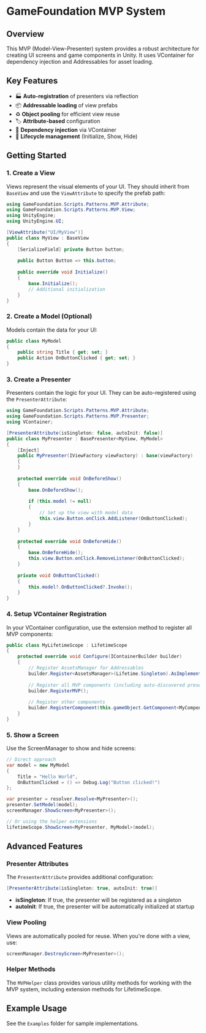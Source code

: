 # GameFoundation MVP System

## Overview
This MVP (Model-View-Presenter) system provides a robust architecture for creating UI screens and game components in Unity. It uses VContainer for dependency injection and Addressables for asset loading.

## Key Features
- 🏭 **Auto-registration** of presenters via reflection
- 📦 **Addressable loading** of view prefabs
- ♻️ **Object pooling** for efficient view reuse
- 🏷️ **Attribute-based** configuration
- 💉 **Dependency injection** via VContainer
- 🔄 **Lifecycle management** (Initialize, Show, Hide)

## Getting Started

### 1. Create a View
Views represent the visual elements of your UI. They should inherit from `BaseView` and use the `ViewAttribute` to specify the prefab path:

```csharp
using GameFoundation.Scripts.Patterns.MVP.Attribute;
using GameFoundation.Scripts.Patterns.MVP.View;
using UnityEngine;
using UnityEngine.UI;

[ViewAttribute("UI/MyView")]
public class MyView : BaseView
{
    [SerializeField] private Button button;
    
    public Button Button => this.button;
    
    public override void Initialize()
    {
        base.Initialize();
        // Additional initialization
    }
}
```

### 2. Create a Model (Optional)
Models contain the data for your UI:

```csharp
public class MyModel
{
    public string Title { get; set; }
    public Action OnButtonClicked { get; set; }
}
```

### 3. Create a Presenter
Presenters contain the logic for your UI. They can be auto-registered using the `PresenterAttribute`:

```csharp
using GameFoundation.Scripts.Patterns.MVP.Attribute;
using GameFoundation.Scripts.Patterns.MVP.Presenter;
using VContainer;

[PresenterAttribute(isSingleton: false, autoInit: false)]
public class MyPresenter : BasePresenter<MyView, MyModel>
{
    [Inject]
    public MyPresenter(IViewFactory viewFactory) : base(viewFactory)
    {
    }
    
    protected override void OnBeforeShow()
    {
        base.OnBeforeShow();
        
        if (this.model != null)
        {
            // Set up the view with model data
            this.view.Button.onClick.AddListener(OnButtonClicked);
        }
    }
    
    protected override void OnBeforeHide()
    {
        base.OnBeforeHide();
        this.view.Button.onClick.RemoveListener(OnButtonClicked);
    }
    
    private void OnButtonClicked()
    {
        this.model?.OnButtonClicked?.Invoke();
    }
}
```

### 4. Setup VContainer Registration
In your VContainer configuration, use the extension method to register all MVP components:

```csharp
public class MyLifetimeScope : LifetimeScope
{
    protected override void Configure(IContainerBuilder builder)
    {
        // Register AssetsManager for Addressables
        builder.Register<AssetsManager>(Lifetime.Singleton).AsImplementedInterfaces();
        
        // Register all MVP components (including auto-discovered presenters)
        builder.RegisterMVP();
        
        // Register other components
        builder.RegisterComponent(this.gameObject.GetComponent<MyComponent>());
    }
}
```

### 5. Show a Screen
Use the ScreenManager to show and hide screens:

```csharp
// Direct approach
var model = new MyModel
{
    Title = "Hello World",
    OnButtonClicked = () => Debug.Log("Button clicked!")
};

var presenter = resolver.Resolve<MyPresenter>();
presenter.SetModel(model);
screenManager.ShowScreen<MyPresenter>();

// Or using the helper extensions
lifetimeScope.ShowScreen<MyPresenter, MyModel>(model);
```

## Advanced Features

### Presenter Attributes
The `PresenterAttribute` provides additional configuration:

```csharp
[PresenterAttribute(isSingleton: true, autoInit: true)]
```

- **isSingleton**: If true, the presenter will be registered as a singleton
- **autoInit**: If true, the presenter will be automatically initialized at startup

### View Pooling
Views are automatically pooled for reuse. When you're done with a view, use:

```csharp
screenManager.DestroyScreen<MyPresenter>();
```

### Helper Methods
The `MVPHelper` class provides various utility methods for working with the MVP system, including extension methods for LifetimeScope.

## Example Usage
See the `Examples` folder for sample implementations. 